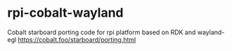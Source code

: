 # rpi-cobalt-wayland
Cobalt starboard porting code for rpi platform based on RDK and wayland-egl
https://cobalt.foo/starboard/porting.html
